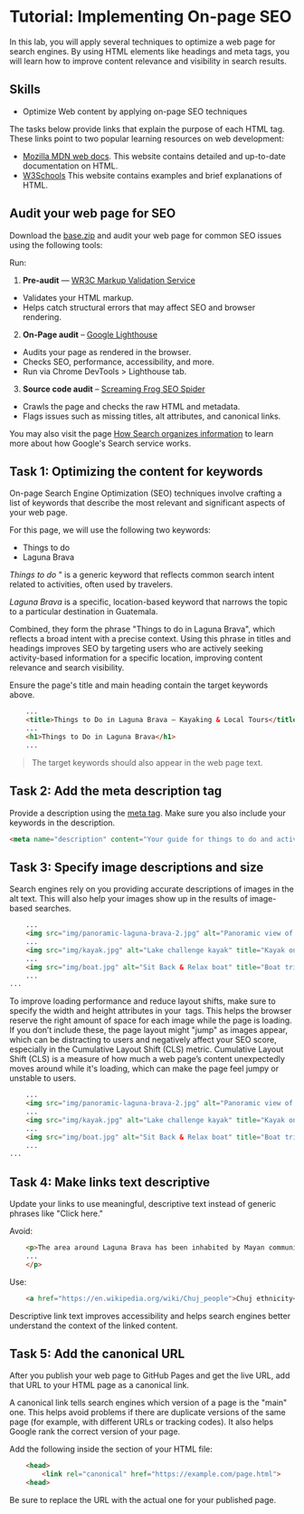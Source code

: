 # Tutorial: Implementing On-page SEO 

In this lab, you will apply several techniques to optimize a web page for search engines. By using HTML elements like headings and meta tags, you will learn how to improve content relevance and visibility in search results.

## Skills
- Optimize Web content by applying on-page SEO techniques

The tasks below provide links that explain the purpose of each HTML tag. These links point to two popular learning resources on web development:

- [Mozilla MDN web docs](https://developer.mozilla.org/en-US/docs/Web/HTML/Element). This website contains detailed and up-to-date documentation on HTML.
- [W3Schools](https://www.w3schools.com/) This website contains examples and brief explanations of HTML.

## Audit your web page for SEO

Download the [base.zip](https://github.com/josecarlosgt/seo/raw/refs/heads/main/base.zip) and audit your web page for common SEO issues using the following tools:

Run:
1. **Pre-audit** — [WR3C Markup Validation Service](https://validator.w3.org/)

- Validates your HTML markup.
- Helps catch structural errors that may affect SEO and browser rendering.

2. **On-Page audit** – [Google Lighthouse](https://developer.chrome.com/docs/lighthouse/)

- Audits your page as rendered in the browser.
- Checks SEO, performance, accessibility, and more.
- Run via Chrome DevTools > Lighthouse tab.

3. **Source code audit** – [Screaming Frog SEO Spider](https://www.screamingfrog.co.uk/seo-spider/)

- Crawls the page and checks the raw HTML and metadata.
- Flags issues such as missing titles, alt attributes, and canonical links.

You may also visit the page [How Search organizes information](https://www.google.com/search/howsearchworks/crawling-indexing/) to learn more about how Google's Search service works.

## Task 1: Optimizing the content for keywords
On-page Search Engine Optimization (SEO) techniques involve crafting a list of keywords that describe the most relevant and significant aspects of your web page. 

For this page, we will use the following two keywords:
- Things to do
- Laguna Brava 

*Things to do* " is a generic keyword that reflects common search intent related to activities, often used by travelers.

*Laguna Brava* is a specific, location-based keyword that narrows the topic to a particular destination in Guatemala.

Combined, they form the phrase "Things to do in Laguna Brava", which reflects a broad intent with a precise context. Using this phrase in titles and headings improves SEO by targeting users who are actively seeking activity-based information for a specific location, improving content relevance and search visibility.

Ensure the page's title and main heading contain the target keywords above.

```html
    ...
    <title>Things to Do in Laguna Brava – Kayaking & Local Tours</title>
    ...
    <h1>Things to Do in Laguna Brava</h1>
    ...
```

> The target keywords should also appear in the web page text. 

## Task 2: Add the meta description tag
Provide a description using the [meta tag](https://www.w3schools.com/tags/tag_meta.asp). Make sure you also include your keywords in the description.

```html
<meta name="description" content="Your guide for things to do and activities in  Laguna Brava lake in western Guatemala.">
```

## Task 3: Specify image descriptions and size
Search engines rely on you providing accurate descriptions of images in the alt text. This will also help your images show up in the results of image-based searches.

```html
    ...
    <img src="img/panoramic-laguna-brava-2.jpg" alt="Panoramic view of lake Laguna Brava" title="Laguna Brava">
    ...
    <img src="img/kayak.jpg" alt="Lake challenge kayak" title="Kayak on Laguna Brava">
    ...
    <img src="img/boat.jpg" alt="Sit Back & Relax boat" title="Boat trip in Laguna Brava">
    ...
...
```

To improve loading performance and reduce layout shifts, make sure to specify the width and height attributes in your <img> tags. This helps the browser reserve the right amount of space for each image while the page is loading. If you don’t include these, the page layout might "jump" as images appear, which can be distracting to users and negatively affect your SEO score, especially in the Cumulative Layout Shift (CLS) metric. Cumulative Layout Shift (CLS) is a measure of how much a web page’s content unexpectedly moves around while it's loading, which can make the page feel jumpy or unstable to users.

```html
    ...
    <img src="img/panoramic-laguna-brava-2.jpg" alt="Panoramic view of lake Laguna Brava" title="Laguna Brava" width="1500" height="369">
    ...
    <img src="img/kayak.jpg" alt="Lake challenge kayak" title="Kayak on Laguna Brava" width="450" height="254">
    ...
    <img src="img/boat.jpg" alt="Sit Back & Relax boat" title="Boat trip in Laguna Brava" width="450" height="254">
    ...
...
```

## Task 4: Make links text descriptive

Update your links to use meaningful, descriptive text instead of generic phrases like "Click here."

Avoid:
```html
    <p>The area around Laguna Brava has been inhabited by Mayan communities of the Chuj ethnicity since the 19th century. <a href="https://en.wikipedia.org/wiki/Chuj_people">Click here</a> to learn more.
    ...
    </p>
```

Use:

```html
    <a href="https://en.wikipedia.org/wiki/Chuj_people">Chuj ethnicity</a>
```

Descriptive link text improves accessibility and helps search engines better understand the context of the linked content.

## Task 5: Add the canonical URL

After you publish your web page to GitHub Pages and get the live URL, add that URL to your HTML page as a canonical link.

A canonical link tells search engines which version of a page is the "main" one. This helps avoid problems if there are duplicate versions of the same page (for example, with different URLs or tracking codes). It also helps Google rank the correct version of your page.

Add the following inside the <head> section of your HTML file:

```html
    <head>
        <link rel="canonical" href="https://example.com/page.html">
    <head>
```

Be sure to replace the URL with the actual one for your published page.
